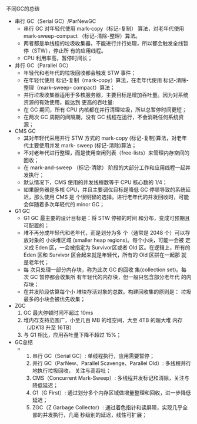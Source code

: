 不同GC的总结
 - 串行 GC（Serial GC）/ParNewGC
    - 串行 GC 对年轻代使用 mark-copy（标记-复制） 算法，对老年代使用 mark-sweep-compact
      （标记-清除-整理）算法。
    - 两者都是单线程的垃圾收集器，不能进行并行处理，所以都会触发全线暂停（STW），停止所
      有的应用线程。
    - CPU 利用率高，暂停时间长；
 - 并行 GC（Parallel GC）
    - 年轻代和老年代的垃圾回收都会触发 STW 事件；
    - 在年轻代使用 标记-复制（mark-copy）算法，在老年代使用 标记-清除-整理（mark-sweep-
      compact）算法；
    - 并行垃圾收集器适用于多核服务器，主要目标是增加吞吐量。因为对系统资源的有效使用，能达到
      更高的吞吐量:
    - 在 GC 期间，所有 CPU 内核都在并行清理垃圾，所以总暂停时间更短；
    - 在两次 GC 周期的间隔期，没有 GC 线程在运行，不会消耗任何系统资源；
 - CMS GC
    - 其对年轻代采用并行 STW 方式的 mark-copy (标记-复制)算法，对老年代主要使用并发 mark-
      sweep (标记-清除)算法；
    - 不对老年代进行整理，而是使用空闲列表（free-lists）来管理内存空间的回收；
    - 在 mark-and-sweep （标记-清除） 阶段的大部分工作和应用线程一起并发执行；
    - 默认情况下，CMS 使用的并发线程数等于 CPU 核心数的 1/4；
    - 如果服务器是多核 CPU，并且主要调优目标是降低 GC 停顿导致的系统延迟，那么使用 CMS 是
      个很明智的选择。进行老年代的并发回收时，可能会伴随着多次年轻代的 minor GC；
 - G1 GC
    - G1 GC 最主要的设计目标是：将 STW 停顿的时间
      和分布，变成可预期且可配置的；
    - 堆不再分成年轻代和老年代，而是划分为多
      个（通常是 2048 个）可以存放对象的 小块堆区域
      (smaller heap regions)。每个小块，可能一会被
      定义成 Eden 区，一会被指定为 Survivor区或者
      Old 区。在逻辑上，所有的 Eden 区和 Survivor
      区合起来就是年轻代，所有的 Old 区拼在一起那
      就是老年代；
    - 每
      次只处理一部分内存块，称为此次 GC 的回收
      集(collection set)。每次 GC 暂停都会收集所
      有年轻代的内存块，但一般只包含部分老年代
      的内存块；
    - 在并发阶段估算每个小
      堆块存活对象的总数。构建回收集的原则是：
      垃圾最多的小块会被优先收集；
 - ZGC
      1. GC 最大停顿时间不超过 10ms
      2. 堆内存支持范围广，小至几百 MB 的堆空间，大至 4TB 的超大堆
      内存（JDK13 升至 16TB）
      3. 与 G1 相比，应用吞吐量下降不超过 15%；
 - GC总结
    - 1. 串行 GC（Serial GC）: 单线程执行，应用需要暂停；
      2. 并行 GC（ParNew、Parallel Scavenge、Parallel Old）: 多线程并行地执行垃圾回收，
      关注与高吞吐；
      3. CMS（Concurrent Mark-Sweep）: 多线程并发标记和清除，关注与降低延迟；
      4. G1（G First）: 通过划分多个内存区域做增量整理和回收，进一步降低延迟；
      5. ZGC（Z Garbage Collector）: 通过着色指针和读屏障，实现几乎全部的并发执行，几毫
      秒级别的延迟，线性可扩展；
